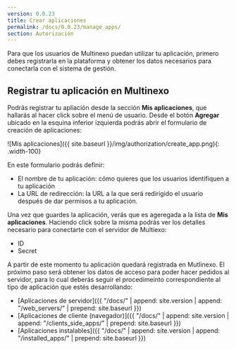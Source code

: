 ```yaml
---
version: 0.0.23
title: Crear aplicaciones
permalink: /docs/0.0.23/manage_apps/
section: Autorización
---
```


Para que los usuarios de Multinexo puedan utilizar tu aplicación, primero debes registrarla en la plataforma y obtener
los datos necesarios para conectarla con el sistema de gestión.

## Registrar tu aplicación en Multinexo

Podrás registrar tu apliación desde la sección **Mis aplicaciones**, que hallarás al hacer click sobre el menú de
usuario. Desde el botón **Agregar** ubicado en la esquina inferior izquierda podrás abrir el formulario de creación de
aplicaciones: 

![Mis aplicaciones]({{ site.baseurl }}/img/authorization/create_app.png){: .width-100}

En este formulario podrás definir:

- El nombre de tu aplicación: cómo quieres que los usuarios identifiquen a tu aplicación
- La URL de redirección: la URL a la que será redirigido el usuario después de dar permisos a tu aplicación.

Una vez que guardes la aplicación, verás que es ageregada a la lista de **Mis aplicaciones**. Haciendo click sobre la
misma podrás ver los detalles necesario para conectarte con el servidor de Multiexo:

- ID
- Secret

A partir de este momento tu aplicación quedará registrada en Mutlinexo. El próximo paso será obtener los datos de acceso
para poder hacer pedidos al servidor, para lo cual deberás seguir el procedimeinto correspondiente al tipo de aplicación
que estés desarrollando:

- [Aplicaciones de servidor]({{ "/docs/" | append: site.version | append: "/web_servers/" | prepend: site.baseurl }})
- [Aplicaciones de cliente (navegador)]({{ "/docs/" | append: site.version | append: "/clients_side_apps/" | prepend: site.baseurl }})
- [Aplicaciones instalables]({{ "/docs/" | append: site.version | append: "/installed_apps/" | prepend: site.baseurl }})
